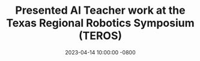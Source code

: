 ---
title: "Presented AI Teacher work at the Texas Regional Robotics Symposium (TEROS)"
date: 2023-04-14 10:00:00 -0800
---